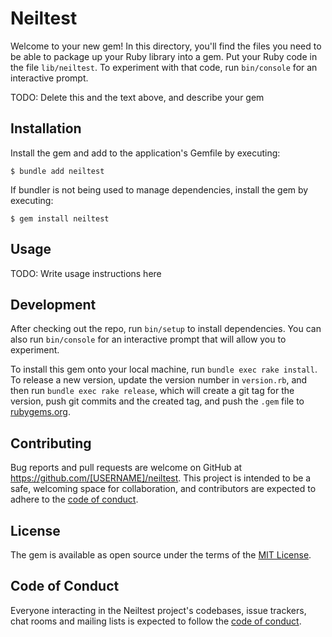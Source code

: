 # Neiltest

Welcome to your new gem! In this directory, you'll find the files you need to be able to package up your Ruby library into a gem. Put your Ruby code in the file `lib/neiltest`. To experiment with that code, run `bin/console` for an interactive prompt.

TODO: Delete this and the text above, and describe your gem

## Installation

Install the gem and add to the application's Gemfile by executing:

    $ bundle add neiltest

If bundler is not being used to manage dependencies, install the gem by executing:

    $ gem install neiltest

## Usage

TODO: Write usage instructions here

## Development

After checking out the repo, run `bin/setup` to install dependencies. You can also run `bin/console` for an interactive prompt that will allow you to experiment.

To install this gem onto your local machine, run `bundle exec rake install`. To release a new version, update the version number in `version.rb`, and then run `bundle exec rake release`, which will create a git tag for the version, push git commits and the created tag, and push the `.gem` file to [rubygems.org](https://rubygems.org).

## Contributing

Bug reports and pull requests are welcome on GitHub at https://github.com/[USERNAME]/neiltest. This project is intended to be a safe, welcoming space for collaboration, and contributors are expected to adhere to the [code of conduct](https://github.com/[USERNAME]/neiltest/blob/main/CODE_OF_CONDUCT.md).

## License

The gem is available as open source under the terms of the [MIT License](https://opensource.org/licenses/MIT).

## Code of Conduct

Everyone interacting in the Neiltest project's codebases, issue trackers, chat rooms and mailing lists is expected to follow the [code of conduct](https://github.com/[USERNAME]/neiltest/blob/main/CODE_OF_CONDUCT.md).
